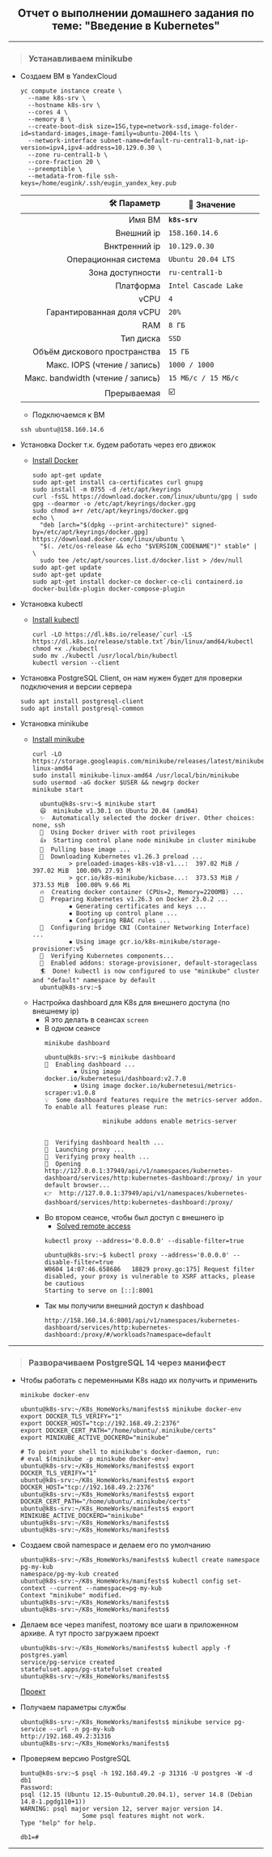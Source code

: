 <div align="center"><h2> Отчет о выполнении домашнего задания по теме: "Введение в Kubernetes" </h2></div>

***

> ### Устанавливаем minikube
  * Создаем ВМ в YandexCloud
    ```console
    yc compute instance create \
      --name k8s-srv \
      --hostname k8s-srv \
      --cores 4 \
      --memory 8 \
      --create-boot-disk size=15G,type=network-ssd,image-folder-id=standard-images,image-family=ubuntu-2004-lts \
      --network-interface subnet-name=default-ru-central1-b,nat-ip-version=ipv4,ipv4-address=10.129.0.30 \
      --zone ru-central1-b \
      --core-fraction 20 \
      --preemptible \
      --metadata-from-file ssh-keys=/home/eugink/.ssh/eugin_yandex_key.pub
    ```
    :hammer_and_wrench: Параметр | :memo: Значение |
    --------------:|---------------| 
    | Имя ВМ | **`k8s-srv`** |
    | Внешний ip | `158.160.14.6` |
    | Внктренний ip | `10.129.0.30` |        
    | Операционная система | `Ubuntu 20.04 LTS` |
    | Зона доступности | `ru-central1-b` |
    | Платформа | `Intel Cascade Lake	` |
    | vCPU | `4` |
    | Гарантированная доля vCPU | `20%` |
    | RAM | `8 ГБ` |
    | Тип диска | `SSD` | 
    | Объём дискового пространства | `15 ГБ` |
    | Макс. IOPS (чтение / запись) | `1000 / 1000` |
    | Макс. bandwidth (чтение / запись) | `15 МБ/с / 15 МБ/с` |
    | Прерываемая | :ballot_box_with_check: |
    * Подключаемся к ВМ
    ```console
    ssh ubuntu@158.160.14.6
    ```
    
  * Установка Docker т.к. будем работать через его движок
    * [Install Docker](https://docs.docker.com/engine/install/ubuntu/)
      ```console
      sudo apt-get update
      sudo apt-get install ca-certificates curl gnupg
      sudo install -m 0755 -d /etc/apt/keyrings
      curl -fsSL https://download.docker.com/linux/ubuntu/gpg | sudo gpg --dearmor -o /etc/apt/keyrings/docker.gpg
      sudo chmod a+r /etc/apt/keyrings/docker.gpg
      echo \
        "deb [arch="$(dpkg --print-architecture)" signed-by=/etc/apt/keyrings/docker.gpg] https://download.docker.com/linux/ubuntu \
        "$(. /etc/os-release && echo "$VERSION_CODENAME")" stable" | \
        sudo tee /etc/apt/sources.list.d/docker.list > /dev/null
      sudo apt-get update
      sudo apt-get update
      sudo apt-get install docker-ce docker-ce-cli containerd.io docker-buildx-plugin docker-compose-plugin
      ```
  * Установка kubectl   
     * [Install kubectl](https://kubernetes.io/ru/docs/tasks/tools/install-kubectl/) 
       ```console
       curl -LO https://dl.k8s.io/release/`curl -LS https://dl.k8s.io/release/stable.txt`/bin/linux/amd64/kubectl
       chmod +x ./kubectl
       sudo mv ./kubectl /usr/local/bin/kubectl
       kubectl version --client  
       ```
 * Установка PostgreSQL Client, он нам нужен будет для проверки подключения и версии сервера
	 ```console
	 sudo apt install postgresql-client
	 sudo apt install postgresql-common
	 ```

 * Установка minikube
   * [Install minikube](https://minikube.sigs.k8s.io/docs/start/)
      ```console
      curl -LO https://storage.googleapis.com/minikube/releases/latest/minikube-linux-amd64
      sudo install minikube-linux-amd64 /usr/local/bin/minikube
      sudo usermod -aG docker $USER && newgrp docker
      minikube start
      ```
	  ```console
		ubuntu@k8s-srv:~$ minikube start
		😄  minikube v1.30.1 on Ubuntu 20.04 (amd64)
		✨  Automatically selected the docker driver. Other choices: none, ssh
		📌  Using Docker driver with root privileges
		👍  Starting control plane node minikube in cluster minikube
		🚜  Pulling base image ...
		💾  Downloading Kubernetes v1.26.3 preload ...
				> preloaded-images-k8s-v18-v1...:  397.02 MiB / 397.02 MiB  100.00% 27.93 M
				> gcr.io/k8s-minikube/kicbase...:  373.53 MiB / 373.53 MiB  100.00% 9.66 Mi
		🔥  Creating docker container (CPUs=2, Memory=2200MB) ...
		🐳  Preparing Kubernetes v1.26.3 on Docker 23.0.2 ...
				▪ Generating certificates and keys ...
				▪ Booting up control plane ...
				▪ Configuring RBAC rules ...
		🔗  Configuring bridge CNI (Container Networking Interface) ...
				▪ Using image gcr.io/k8s-minikube/storage-provisioner:v5
		🔎  Verifying Kubernetes components...
		🌟  Enabled addons: storage-provisioner, default-storageclass
		🏄  Done! kubectl is now configured to use "minikube" cluster and "default" namespace by default
		ubuntu@k8s-srv:~$ 
	  ```
	* Настройка dashboard для K8s для внешнего доступа (по внешнему ip)
 		* Я это делать в сеансах `screen`
 		* В одном сеансе
			```console
			minikube dashboard
			```
			```console
			ubuntu@k8s-srv:~$ minikube dashboard
			🔌  Enabling dashboard ...
					▪ Using image docker.io/kubernetesui/dashboard:v2.7.0
					▪ Using image docker.io/kubernetesui/metrics-scraper:v1.0.8
			💡  Some dashboard features require the metrics-server addon. To enable all features please run:

							minikube addons enable metrics-server   


			🤔  Verifying dashboard health ...
			🚀  Launching proxy ...
			🤔  Verifying proxy health ...
			🎉  Opening http://127.0.0.1:37949/api/v1/namespaces/kubernetes-dashboard/services/http:kubernetes-dashboard:/proxy/ in your default browser...
			👉  http://127.0.0.1:37949/api/v1/namespaces/kubernetes-dashboard/services/http:kubernetes-dashboard:/proxy/
			```
 		* Во втором сеансе, чтобы был доступ с внешнего ip
 			* [Solved remote access](https://stackoverflow.com/questions/47173463/how-to-access-local-kubernetes-minikube-dashboard-remotely)
			```console
			kubectl proxy --address='0.0.0.0' --disable-filter=true
			```
			```console
			ubuntu@k8s-srv:~$ kubectl proxy --address='0.0.0.0' --disable-filter=true
			W0604 14:07:46.658686   18829 proxy.go:175] Request filter disabled, your proxy is vulnerable to XSRF attacks, please be cautious
			Starting to serve on [::]:8001
			```
 		* Так мы получили внешний доступ к dashboad
 			```console
			http://158.160.14.6:8001/api/v1/namespaces/kubernetes-dashboard/services/http:kubernetes-dashboard:/proxy/#/workloads?namespace=default
			```

***

> ### Разворачиваем PostgreSQL 14 через манифест
 * Чтобы работать с переменными K8s надо их получить и применить
	```console
	minikube docker-env

	ubuntu@k8s-srv:~/K8s_HomeWorks/manifests$ minikube docker-env
	export DOCKER_TLS_VERIFY="1"
	export DOCKER_HOST="tcp://192.168.49.2:2376"
	export DOCKER_CERT_PATH="/home/ubuntu/.minikube/certs"
	export MINIKUBE_ACTIVE_DOCKERD="minikube"

	# To point your shell to minikube's docker-daemon, run:
	# eval $(minikube -p minikube docker-env)
	ubuntu@k8s-srv:~/K8s_HomeWorks/manifests$ export DOCKER_TLS_VERIFY="1"
	ubuntu@k8s-srv:~/K8s_HomeWorks/manifests$ export DOCKER_HOST="tcp://192.168.49.2:2376"
	ubuntu@k8s-srv:~/K8s_HomeWorks/manifests$ export DOCKER_CERT_PATH="/home/ubuntu/.minikube/certs"
	ubuntu@k8s-srv:~/K8s_HomeWorks/manifests$ export MINIKUBE_ACTIVE_DOCKERD="minikube"
	ubuntu@k8s-srv:~/K8s_HomeWorks/manifests$ 
	ubuntu@k8s-srv:~/K8s_HomeWorks/manifests$ 
	```

 * Создаем свой namespace и делаем его по умолчанию
	```console
	ubuntu@k8s-srv:~/K8s_HomeWorks/manifests$ kubectl create namespace pg-my-kub
	namespace/pg-my-kub created
	ubuntu@k8s-srv:~/K8s_HomeWorks/manifests$ kubectl config set-context --current --namespace=pg-my-kub
	Context "minikube" modified.
	ubuntu@k8s-srv:~/K8s_HomeWorks/manifests$ 
	ubuntu@k8s-srv:~/K8s_HomeWorks/manifests$ 
	```
 * Делаем все через manifest, поэтому все шаги в приложенном архиве. А тут просто загружаем проект
	```console
	ubuntu@k8s-srv:~/K8s_HomeWorks/manifests$ kubectl apply -f postgres.yaml
	service/pg-service created
	statefulset.apps/pg-statefulset created
	ubuntu@k8s-srv:~/K8s_HomeWorks/manifests$ 
	``` 
	[Проект](https://github.com/EvgeniyKorukov/OTUS_Learning_PostgreSQL-Cloud-Solutions/blob/main/Home_Works/K8s_HomeWorks.zip)	

* Получаем параметры службы
	```console
	ubuntu@k8s-srv:~/K8s_HomeWorks/manifests$ minikube service pg-service --url -n pg-my-kub
	http://192.168.49.2:31316
	ubuntu@k8s-srv:~/K8s_HomeWorks/manifests$ 
	```

* Проверяем версию PostgreSQL
	```console
	buntu@k8s-srv:~$ psql -h 192.168.49.2 -p 31316 -U postgres -W -d db1 
	Password: 
	psql (12.15 (Ubuntu 12.15-0ubuntu0.20.04.1), server 14.8 (Debian 14.8-1.pgdg110+1))
	WARNING: psql major version 12, server major version 14.
					 Some psql features might not work.
	Type "help" for help.

	db1=# 
	```
***
